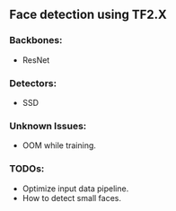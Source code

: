 ## Face detection using TF2.X

### Backbones:
- ResNet

### Detectors:
- SSD

### Unknown Issues:
- OOM while training. 

### TODOs:
- Optimize input data pipeline.
- How to detect small faces.